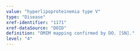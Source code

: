 ```yaml
---
value: "hyperlipoproteinemia type V"
type: "Disease"
xref-identifier: "1171"
xref-dataSource: "DOID"
definition: "OMIM mapping confirmed by DO. [SN]."
level: "4"
---
```

